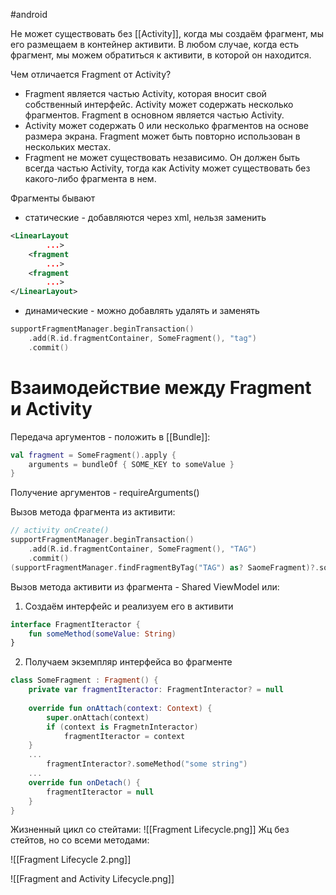 #android

Не может существовать без [[Activity]], когда мы создаём фрагмент, мы его размещаем в контейнер активити. В любом случае, когда есть фрагмент, мы можем обратиться к активити, в которой он находится.

Чем отличается Fragment от Activity?
- Fragment является частью Activity, которая вносит свой собственный интерфейс. Activity может содержать несколько фрагментов. Fragment в основном является частью Activity.
- Activity может содержать 0 или несколько фрагментов на основе размера экрана. Fragment может быть повторно использован в нескольких местах.
- Fragment не может существовать независимо. Он должен быть всегда частью Activity, тогда как Activity может существовать без какого-либо фрагмента в нем.

Фрагменты бывают 
- статические - добавляются через xml, нельзя заменить
``` xml
<LinearLayout
		...>
	<fragment
		...>
	<fragment
		...>
</LinearLayout>
```
- динамические - можно добавлять удалять и заменять
``` kotlin
supportFragmentManager.beginTransaction()
	.add(R.id.fragmentContainer, SomeFragment(), "tag")
	.commit()
```

# Взаимодействие между Fragment и Activity

Передача аргументов - положить в [[Bundle]]:
``` kotlin
val fragment = SomeFragment().apply {
	arguments = bundleOf { SOME_KEY to someValue }
}
```

Получение аргументов - requireArguments()

Вызов метода фрагмента из активити:
``` kotlin
// activity onCreate()
supportFragmentManager.beginTransaction()
	.add(R.id.fragmentContainer, SomeFragment(), "TAG")
	.commit()
(supportFragmentManager.findFragmentByTag("TAG") as? SaomeFragment)?.someMethod()
```

Вызов метода активити из фрагмента - Shared ViewModel или:
1. Создаём интерфейс и реализуем его в активити
``` kotlin
interface FragmentIteractor {
	fun someMethod(someValue: String)
}
```
2. Получаем экземпляр интерфейса во фрагменте
``` kotlin
class SomeFragment : Fragment() {
	private var fragmentIteractor: FragmentInteractor? = null
	
	override fun onAttach(context: Context) {
		super.onAttach(context)
		if (context is FragmetnInteractor) 
			fragmentIteractor = context
	}
	...
		fragmentInteractor?.someMethod("some string")
	...
	override fun onDetach() {
		fragmentIteractor = null
	}
}
```

Жизненный цикл со стейтами:
![[Fragment Lifecycle.png]]
Жц без стейтов, но со всеми методами:

![[Fragment Lifecycle 2.png]]

![[Fragment and Activity Lifecycle.png]]
